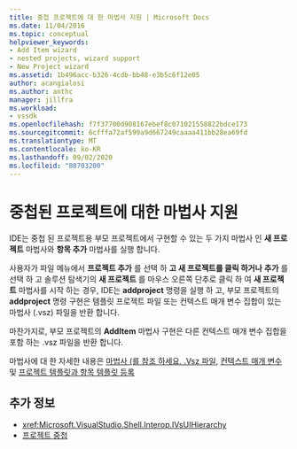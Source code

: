 ```yaml
---
title: 중첩 프로젝트에 대 한 마법사 지원 | Microsoft Docs
ms.date: 11/04/2016
ms.topic: conceptual
helpviewer_keywords:
- Add Item wizard
- nested projects, wizard support
- New Project wizard
ms.assetid: 1b496acc-b326-4cdb-bb48-e3b5c6f12e05
author: acangialosi
ms.author: anthc
manager: jillfra
ms.workload:
- vssdk
ms.openlocfilehash: f7f37700d908167ebef8c071021558822bdce173
ms.sourcegitcommit: 6cfffa72af599a9d667249caaaa411bb28ea69fd
ms.translationtype: MT
ms.contentlocale: ko-KR
ms.lasthandoff: 09/02/2020
ms.locfileid: "80703200"
---
```

# <a name="wizard-support-for-nested-projects"></a>중첩된 프로젝트에 대한 마법사 지원
IDE는 중첩 된 프로젝트용 부모 프로젝트에서 구현할 수 있는 두 가지 마법사 인 **새 프로젝트** 마법사와 **항목 추가** 마법사를 실행 합니다.

 사용자가 파일 메뉴에서 **프로젝트 추가** 를 선택 하 **고 새 프로젝트를 클릭 하거나** **추가** 를 선택 하 고 솔루션 탐색기의 **새 프로젝트** 를 마우스 오른쪽 단추로 클릭 하 여 **새 프로젝트** 마법사를 시작 하는 경우, IDE는 **addproject** 명령을 실행 하 고, 부모 프로젝트의 **addproject** 명령 구현은 템플릿 프로젝트 파일 또는 컨텍스트 매개 변수 집합이 있는 마법사 (.vsz) 파일을 반환 합니다.

 마찬가지로, 부모 프로젝트의 **AddItem** 마법사 구현은 다른 컨텍스트 매개 변수 집합을 포함 하는 .vsz 파일을 반환 합니다.

 마법사에 대 한 자세한 내용은 [마법사 (를 참조 하세요. .Vsz 파일](../../extensibility/internals/wizard-dot-vsz-file.md), [컨텍스트 매개 변수](../../extensibility/internals/context-parameters.md) 및 [프로젝트 템플릿과 항목 템플릿 등록](../../extensibility/internals/registering-project-and-item-templates.md)

## <a name="see-also"></a>추가 정보
- <xref:Microsoft.VisualStudio.Shell.Interop.IVsUIHierarchy>
- [프로젝트 중첩](../../extensibility/internals/nesting-projects.md)
